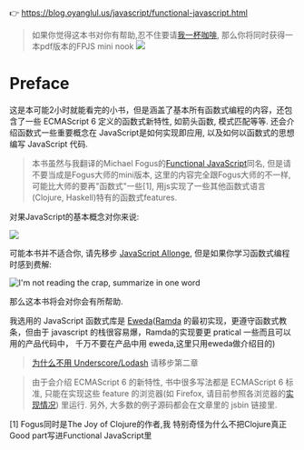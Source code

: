 👉 https://blog.oyanglul.us/javascript/functional-javascript.html

> 如果你觉得这本书对你有帮助,忍不住要请[我一杯咖啡](https://gum.co/fpjs), 那么你将同时获得一本pdf版本的FPJS mini nook ![](./images/shut-up-and-take-my-money.gif)

Preface
=======

这是本可能2小时就能看完的小书，但是涵盖了基本所有函数式编程的内容，还包含了一些 ECMAScript 6 定义的函数式新特性, 如箭头函数, 模式匹配等等. 还会介绍函数式一些重要概念在 JavaScript是如何实现即应用, 以及如何以函数式的思想编写 JavaScript 代码.

> 本书虽然与我翻译的Michael Fogus的[Functional JavaScript](http://book.douban.com/subject/22733640/)同名, 但是请不要当成是Fogus大师的mini版本, 这里的内容完全跟Fogus大师的不一样, 可能比大师的要再"函数式"一些[1], 用js实现了一些其他函数式语言(Clojure, Haskell)特有的函数式features.

对果JavaScript的基本概念对你来说:

![](./images/preface/what_you_talking.gif)

可能本书并不适合你, 请先移步 [JavaScript Allonge](https://leanpub.com/javascript-allonge), 但是如果你学习函数式编程时感到费解:

![I'm not reading the crap, summarize in one word](./images/preface/summarize_in_one_word.gif)

那么这本书将会对你会有所帮助.

我选用的 JavaScript 函数式库是 [Eweda](https://rawgit.com/CrossEye/eweda/master/docs/eweda.html)([Ramda](https://ramdajs.com) 的最初实现，更遵守函数式教条，但由于 javascript 的栈很容易爆，Ramda的实现要更 pratical 一些而且可以用的产品代码中， 千万不要在产品中用 eweda,这里只用eweda做介绍目的)

> [为什么不用 Underscore/Lodash](http://fr.umio.us/why-ramda/) 请移步第二章

> 由于会介绍 ECMAScript 6 的新特性, 书中很多写法都是 ECMAScript 6 标准, 只能在实现这些 feature 的浏览器(如 Firefox, 请目前参照各浏览器的[实现情况](http://kangax.github.io/compat-table/es6/)) 里运行. 另外, 大多数的例子源码都会在文章里的 jsbin 链接里.

[1] Fogus同时是The Joy of Clojure的作者,我 特别奇怪为什么不把Clojure真正Good part写进Functional JavaScript里

